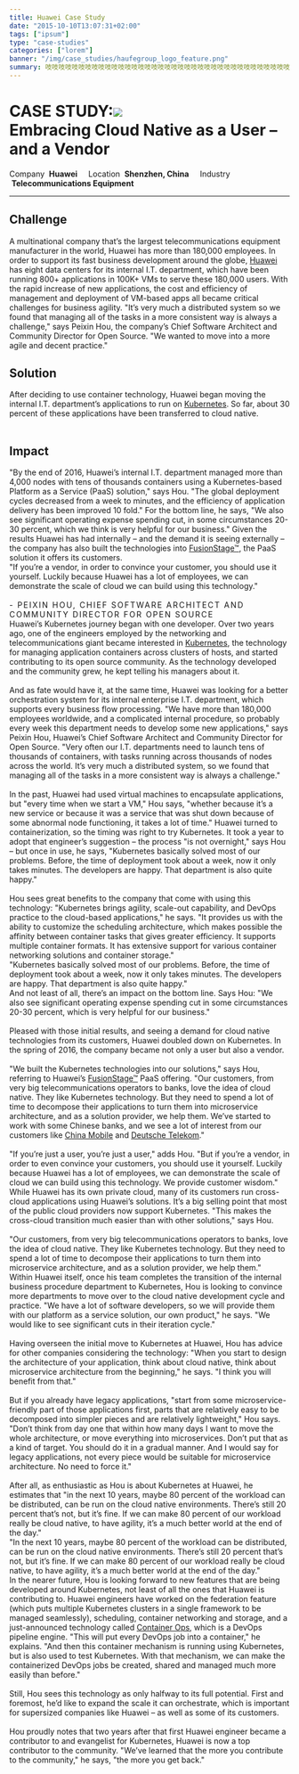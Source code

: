 ```yaml
---
title: Huawei Case Study
date: "2015-10-10T13:07:31+02:00"
tags: ["ipsum"]
type: "case-studies"
categories: ["lorem"]
banner: "/img/case_studies/haufegroup_logo_feature.png"
summary: 吱吱吱吱吱吱吱吱吱吱吱吱吱吱吱吱吱吱吱吱吱吱吱吱吱吱吱吱吱吱吱吱吱吱吱吱吱吱吱吱吱吱吱吱吱吱吱吱吱吱吱吱吱吱吱吱吱
---
```

<div class="banner1">
  <h1> CASE STUDY:<img src="/img/case_studies/huawei_logo.png" class="header_logo"><br> <div class="subhead">Embracing Cloud Native as a User – and a Vendor</div></h1>

</div>

<div class="details">
    Company &nbsp;<b>Huawei</b>&nbsp;&nbsp;&nbsp;&nbsp;&nbsp;Location &nbsp;<b>Shenzhen, China</b>&nbsp;&nbsp;&nbsp;&nbsp;&nbsp;Industry &nbsp;<b>Telecommunications Equipment</b>
</div>

<hr>

<section class="section1">

<div class="cols">
  <div class="col1">
    <h2>Challenge</h2>
        A multinational company that’s the largest telecommunications equipment manufacturer in the world, Huawei has more than 180,000 employees. In order to support its fast business development around the globe, <a href="http://www.huawei.com/">Huawei</a> has eight data centers for its internal I.T. department, which have been running 800+ applications in 100K+ VMs to serve these 180,000 users. With the rapid increase of new applications, the cost and efficiency of management and deployment of VM-based apps all became critical challenges for business agility. "It’s very much a distributed system so we found that managing all of the tasks in a more consistent way is always a challenge," says Peixin Hou, the company’s Chief Software Architect and Community Director for Open Source. "We wanted to move into a more agile and decent practice."
      </div>

<div class="col2">
  <h2>Solution</h2>
      After deciding to use container technology, Huawei began moving the internal I.T. department’s applications to run on <a href="http://kubernetes.io/">Kubernetes</a>. So far, about 30 percent of these applications have been transferred to cloud native.
<br>
<br>
<h2>Impact</h2>
      "By the end of 2016, Huawei’s internal I.T. department managed more than 4,000 nodes with tens of thousands containers using a Kubernetes-based Platform as a Service (PaaS) solution," says Hou. "The global deployment cycles decreased from a week to minutes, and the efficiency of application delivery has been improved 10 fold." For the bottom line, he says, "We also see significant operating expense spending cut, in some circumstances 20-30 percent, which we think is very helpful for our business." Given the results Huawei has had internally – and the demand it is seeing externally – the company has also built the technologies into <a href="http://developer.huawei.com/ict/en/site-paas">FusionStage™</a>, the PaaS solution it offers its customers.
</div>

</div>

</section>

<div class="banner2">
  <div class="banner2text">
    "If you’re a vendor, in order to convince your customer, you should use it yourself. Luckily because Huawei has a lot of employees, we can demonstrate the scale of cloud we can build using this technology."<br style="height:25px"><span style="font-size:14px;letter-spacing:2px;text-transform:uppercase;margin-top:5% !important;"><br>- Peixin Hou, chief software architect and community director for open source</span>
  </div>
</div>

<section class="section2">

<div class="fullcol">
      Huawei’s Kubernetes journey began with one developer.
    Over two years ago, one of the engineers employed by the networking and telecommunications giant became interested in <a href="http://kubernetes.io/">Kubernetes</a>, the technology for managing application containers across clusters of hosts, and started contributing to its open source community. As the technology developed and the community grew, he kept telling his managers about it.<br><br>
    And as fate would have it, at the same time, Huawei was looking for a better orchestration system for its internal enterprise I.T. department, which supports every business flow processing. "We have more than 180,000 employees worldwide, and a complicated internal procedure, so probably every week this department needs to develop some new applications," says Peixin Hou, Huawei’s Chief Software Architect and Community Director for Open Source. "Very often our I.T. departments need to launch tens of thousands of containers, with tasks running across thousands of nodes across the world. It’s very much a distributed system, so we found that managing all of the tasks in a more consistent way is always a challenge."<br><br>
    In the past, Huawei had used virtual machines to encapsulate applications, but "every time when we start a VM," Hou says, "whether because it’s a new service or because it was a service that was shut down because of some abnormal node functioning, it takes a lot of time."  Huawei turned to containerization, so the timing was right to try Kubernetes. It took a year to adopt that engineer’s suggestion – the process "is not overnight," says Hou – but once in use, he says, "Kubernetes basically solved most of our problems. Before, the time of deployment took about a week, now it only takes minutes. The developers are happy. That department is also quite happy."<br><br>
    Hou sees great benefits to the company that come with using this technology: "Kubernetes brings agility, scale-out capability, and DevOps practice to the cloud-based applications," he says. "It provides us with the ability to customize the scheduling architecture, which makes possible the affinity between container tasks that gives greater efficiency. It supports multiple container formats. It has extensive support for various container networking solutions and container storage."
</div>
</section>

<div class="banner3">
  <div class="banner3text">
    "Kubernetes basically solved most of our problems. Before, the time of deployment took about a week, now it only takes minutes. The developers are happy. That department is also quite happy."
  </div>
</div>

<section class="section3">
<div class="fullcol">
      And not least of all, there’s an impact on the bottom line. Says Hou: "We also see significant operating expense spending cut in some circumstances 20-30 percent, which is very helpful for our business."<br><br>
    Pleased with those initial results, and seeing a demand for cloud native technologies from its customers, Huawei doubled down on Kubernetes. In the spring of 2016, the company became not only a user but also a vendor.<br><br>
    "We built the Kubernetes technologies into our solutions," says Hou, referring to Huawei’s <a href="http://developer.huawei.com/ict/en/site-paas">FusionStage™</a> PaaS offering. "Our customers, from very big telecommunications operators to banks, love the idea of cloud native. They like Kubernetes technology. But they need to spend a lot of time to decompose their applications to turn them into microservice architecture, and as a solution provider, we help them. We’ve started to work with some Chinese banks, and we see a lot of interest from our customers like <a href="http://www.chinamobileltd.com/">China Mobile</a> and <a href="https://www.telekom.com/en">Deutsche Telekom</a>."<br><br>
    "If you’re just a user, you’re just a user," adds Hou. "But if you’re a vendor, in order to even convince your customers, you should use it yourself. Luckily because Huawei has a lot of employees, we can demonstrate the scale of cloud we can build using this technology. We provide customer wisdom." While Huawei has its own private cloud, many of its customers run cross-cloud applications using Huawei’s solutions. It’s a big selling point that most of the public cloud providers now support Kubernetes. "This makes the cross-cloud transition much easier than with other solutions," says Hou.<br><br>
</div>
</section>

<div class="banner4">
  <div class="banner4text">
    "Our customers, from very big telecommunications operators to banks, love the idea of cloud native. They like Kubernetes technology. But they need to spend a lot of time to decompose their applications to turn them into microservice architecture, and as a solution provider, we help them."
  </div>
</div>

<section class="section4">
<div class="fullcol">
  Within Huawei itself, once his team completes the transition of the internal business procedure department to Kubernetes, Hou is looking to convince more departments to move over to the cloud native development cycle and practice. "We have a lot of software developers, so we will provide them with our platform as a service solution, our own product," he says. "We would like to see significant cuts in their iteration cycle."<br><br>
    Having overseen the initial move to Kubernetes at Huawei, Hou has advice for other companies considering the technology: "When you start to design the architecture of your application, think about cloud native, think about microservice architecture from the beginning," he says. "I think you will benefit from that."<br><br>
  But if you already have legacy applications, "start from some microservice-friendly part of those applications first, parts that are relatively easy to be decomposed into simpler pieces and are relatively lightweight," Hou says. "Don’t think from day one that within how many days I want to move the whole architecture, or move everything into microservices. Don’t put that as a kind of target. You should do it in a gradual manner. And I would say for legacy applications, not every piece would be suitable for microservice architecture. No need to force it."<br><br>
  After all, as enthusiastic as Hou is about Kubernetes at Huawei, he estimates that "in the next 10 years, maybe 80 percent of the workload can be distributed, can be run on the cloud native environments. There’s still 20 percent that’s not, but it’s fine. If we can make 80 percent of our workload really be cloud native, to have agility, it’s a much better world at the end of the day."

</div>
</section>

<div class="banner5">
  <div class="banner5text">
    "In the next 10 years, maybe 80 percent of the workload can be distributed, can be run on the cloud native environments. There’s still 20 percent that’s not, but it’s fine. If we can make 80 percent of our workload really be cloud native, to have agility, it’s a much better world at the end of the day."

  </div>
</div>
<section class="section5">
<div class="fullcol">
  In the nearer future, Hou is looking forward to new features that are being developed around Kubernetes, not least of all the ones that Huawei is contributing to. Huawei engineers have worked on the federation feature (which puts multiple Kubernetes clusters in a single framework to be managed seamlessly), scheduling, container networking and storage, and a just-announced technology called <a href="http://containerops.org/">Container Ops</a>, which is a DevOps pipeline engine. "This will put every DevOps job into a container," he explains. "And then this container mechanism is running using Kubernetes, but is also used to test Kubernetes. With that mechanism, we can make the containerized DevOps jobs be created, shared and managed much more easily than before."<br><br>
  Still, Hou sees this technology as only halfway to its full potential. First and foremost, he’d like to expand the scale it can orchestrate, which is important for supersized companies like Huawei –  as well as some of its customers.<br><br>
  Hou proudly notes that two years after that first Huawei engineer became a contributor to and evangelist for Kubernetes, Huawei is now a top contributor to the community. "We’ve learned that the more you contribute to the community," he says, "the more you get back."

</div>
</section>
